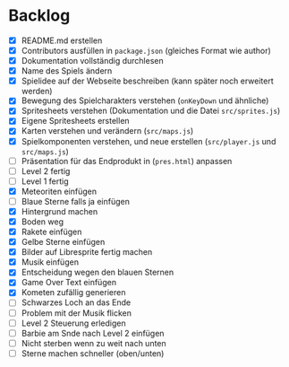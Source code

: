 # Backlog

- [x] README.md erstellen
- [x] Contributors ausfüllen in `package.json` (gleiches Format wie author)
- [x] Dokumentation vollständig durchlesen
- [x] Name des Spiels ändern
- [x] Spielidee auf der Webseite beschreiben (kann später noch erweitert werden)
- [x] Bewegung des Spielcharakters verstehen (`onKeyDown` und ähnliche)
- [x] Spritesheets verstehen (Dokumentation und die Datei `src/sprites.js`)
- [x] Eigene Spritesheets erstellen
- [x] Karten verstehen und verändern (`src/maps.js`)
- [x] Spielkomponenten verstehen, und neue erstellen (`src/player.js` und
      `src/maps.js`)
- [ ] Präsentation für das Endprodukt in (`pres.html`) anpassen
- [ ] Level 2 fertig
- [ ] Level 1 fertig
- [x] Meteoriten einfügen
- [ ] Blaue Sterne falls ja einfügen
- [x] Hintergrund machen
- [x] Boden weg
- [x] Rakete einfügen
- [x] Gelbe Sterne einfügen
- [x] Bilder auf Libresprite fertig machen
- [x] Musik einfügen
- [x] Entscheidung wegen den blauen Sternen
- [x] Game Over Text einfügen
- [x] Kometen zufällig generieren
- [ ] Schwarzes Loch an das Ende
- [ ] Problem mit der Musik flicken
- [ ] Level 2 Steuerung erledigen
- [ ] Barbie am Snde nach Level 2 einfügen
- [ ] Nicht sterben wenn zu weit nach unten
- [ ] Sterne machen schneller (oben/unten)
